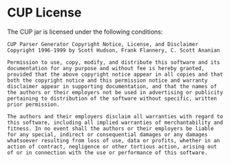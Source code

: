 # CUP License

The CUP jar is licensed under the following conditions:

    CUP Parser Generator Copyright Notice, License, and Disclaimer
    Copyright 1996-1999 by Scott Hudson, Frank Flannery, C. Scott Ananian
    
    Permission to use, copy, modify, and distribute this software and its documentation for any purpose and without fee is hereby granted, provided that the above copyright notice appear in all copies and that both the copyright notice and this permission notice and warranty disclaimer appear in supporting documentation, and that the names of the authors or their employers not be used in advertising or publicity pertaining to distribution of the software without specific, written prior permission.
    
    The authors and their employers disclaim all warranties with regard to this software, including all implied warranties of merchantability and fitness. In no event shall the authors or their employers be liable for any special, indirect or consequential damages or any damages whatsoever resulting from loss of use, data or profits, whether in an action of contract, negligence or other tortious action, arising out of or in connection with the use or performance of this software.